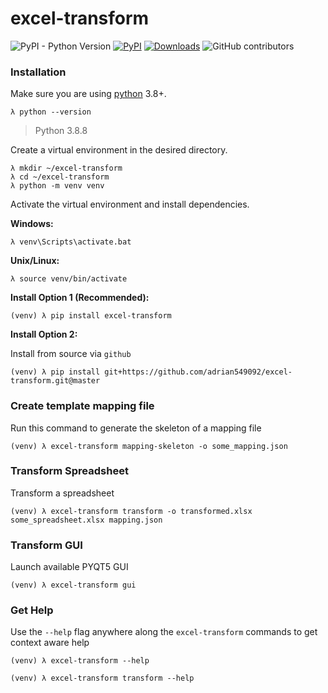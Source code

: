 # excel-transform

![PyPI - Python Version](https://img.shields.io/pypi/pyversions/excel-transform.svg)
[![PyPI](https://img.shields.io/pypi/v/excel-transform.svg)](https://pypi.python.org/pypi/netmiko)
[![Downloads](https://pepy.tech/badge/excel-transform)](https://pepy.tech/project/excel-transform)
![GitHub contributors](https://img.shields.io/github/contributors/adrian549092/excel-transform.svg)

### Installation
Make sure you are using [python](https://www.python.org/downloads/) 3.8+.
```
λ python --version
```
>Python 3.8.8

Create a virtual environment in the desired directory.
```
λ mkdir ~/excel-transform
λ cd ~/excel-transform
λ python -m venv venv
```
Activate the virtual environment and install dependencies.

**Windows:**
```
λ venv\Scripts\activate.bat
```

**Unix/Linux:**
```
λ source venv/bin/activate
```
**Install Option 1 (Recommended):**

```
(venv) λ pip install excel-transform
```
**Install Option 2:**

Install from source via `github`
```
(venv) λ pip install git+https://github.com/adrian549092/excel-transform.git@master
```

### Create template mapping file
Run this command to generate the skeleton of a mapping file
```
(venv) λ excel-transform mapping-skeleton -o some_mapping.json
```

### Transform Spreadsheet
Transform a spreadsheet
```
(venv) λ excel-transform transform -o transformed.xlsx some_spreadsheet.xlsx mapping.json
```

### Transform GUI
Launch available PYQT5 GUI
```
(venv) λ excel-transform gui
```

### Get Help
Use the `--help` flag anywhere along the `excel-transform` commands to get context aware help
```
(venv) λ excel-transform --help
```
```
(venv) λ excel-transform transform --help
```
